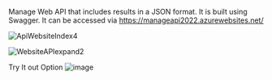 Manage Web API that includes results in a JSON format.
It is built using Swagger.
It can be accessed via 
https://manageapi2022.azurewebsites.net/

![ApiWebsiteIndex4](https://user-images.githubusercontent.com/37268175/151728779-0d8da24a-cc80-44cf-af87-a18b41ff3535.png)



![WebsiteAPIexpand2](https://user-images.githubusercontent.com/37268175/151728983-f87af4fb-28d1-45b6-803b-fdfb1e37039d.png)




Try It out Option
![image](https://user-images.githubusercontent.com/37268175/151728592-3bfc91a7-68ea-4342-a037-c8ddc890b98d.png)

